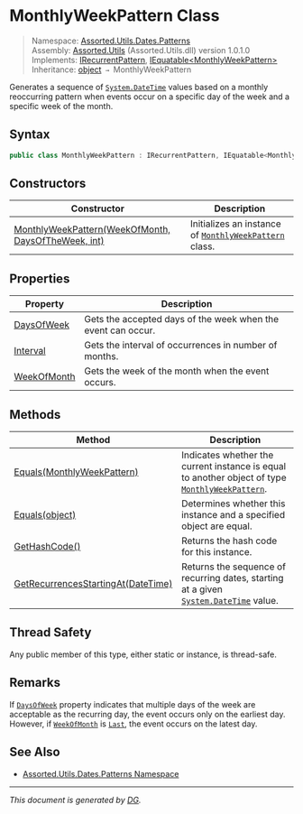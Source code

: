 ﻿# MonthlyWeekPattern Class

> Namespace: [Assorted.Utils.Dates.Patterns](index.md#assortedutilsdatespatterns-namespace)\
> Assembly: [Assorted.Utils](index.md) (Assorted.Utils.dll) version 1.0.1.0\
> Implements: [IRecurrentPattern](Assorted.Utils.Dates.IRecurrentPattern.md), [IEquatable\<MonthlyWeekPattern>](https://docs.microsoft.com/en-us/dotnet/api/system.iequatable-1)\
> Inheritance: [object](https://docs.microsoft.com/en-us/dotnet/api/system.object) `→` MonthlyWeekPattern

Generates a sequence of [`System.DateTime`](https://docs.microsoft.com/en-us/dotnet/api/system.datetime) values based on a monthly reoccurring pattern when events occur on a specific day of the week and a specific week of the month.

## Syntax

```csharp
public class MonthlyWeekPattern : IRecurrentPattern, IEquatable<MonthlyWeekPattern>
```

## Constructors

Constructor | Description
--- | ---
[MonthlyWeekPattern(WeekOfMonth, DaysOfTheWeek, int)](Assorted.Utils.Dates.Patterns.MonthlyWeekPattern.-ctor.md) | Initializes an instance of [`MonthlyWeekPattern`](Assorted.Utils.Dates.Patterns.MonthlyWeekPattern.md) class.

## Properties

Property | Description
--- | ---
[DaysOfWeek](Assorted.Utils.Dates.Patterns.MonthlyWeekPattern.DaysOfWeek.md) | Gets the accepted days of the week when the event can occur.
[Interval](Assorted.Utils.Dates.Patterns.MonthlyWeekPattern.Interval.md) | Gets the interval of occurrences in number of months.
[WeekOfMonth](Assorted.Utils.Dates.Patterns.MonthlyWeekPattern.WeekOfMonth.md) | Gets the week of the month when the event occurs.

## Methods

Method | Description
--- | ---
[Equals(MonthlyWeekPattern)](Assorted.Utils.Dates.Patterns.MonthlyWeekPattern.Equals.md#equalsmonthlyweekpattern) | Indicates whether the current instance is equal to another object of type [`MonthlyWeekPattern`](Assorted.Utils.Dates.Patterns.MonthlyWeekPattern.md).
[Equals(object)](Assorted.Utils.Dates.Patterns.MonthlyWeekPattern.Equals.md#equalsobject) | Determines whether this instance and a specified object are equal.
[GetHashCode()](Assorted.Utils.Dates.Patterns.MonthlyWeekPattern.GetHashCode.md) | Returns the hash code for this instance.
[GetRecurrencesStartingAt(DateTime)](Assorted.Utils.Dates.Patterns.MonthlyWeekPattern.GetRecurrencesStartingAt.md) | Returns the sequence of recurring dates, starting at a given [`System.DateTime`](https://docs.microsoft.com/en-us/dotnet/api/system.datetime) value.

## Thread Safety

Any public member of this type, either static or instance, is thread\-safe.

## Remarks

If [`DaysOfWeek`](Assorted.Utils.Dates.Patterns.MonthlyWeekPattern.DaysOfWeek.md) property indicates that multiple days of the week are acceptable as the recurring day, the event occurs only on the earliest day. However, if [`WeekOfMonth`](Assorted.Utils.Dates.Patterns.MonthlyWeekPattern.WeekOfMonth.md) is [`Last`](Assorted.Utils.Dates.WeekOfMonth.Last.md), the event occurs on the latest day.

## See Also

- [Assorted.Utils.Dates.Patterns Namespace](index.md#assortedutilsdatespatterns-namespace)

---

_This document is generated by [DG](https://github.com/Khojasteh/dg)._
